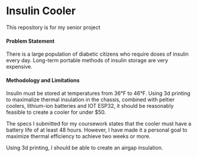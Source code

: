 # Insulin Cooler

This repository is for my senior project

#### Problem Statement

There is a large population of diabetic citizens who require doses of insulin every day. Long-term portable methods of insulin storage are very expensive.

#### Methodology and Limitations

Insulin must be stored at temperatures from 36&deg;F to 46&deg;F. Using 3d printing to maximalize thermal insulation in the chassis, combined with peltier coolers, lithium-ion batteries and IOT ESP32, it should be reasonably feasible to create a cooler for under $50.

The specs I submitted for my coursework states that the cooler must have a battery life of at least 48 hours. However, I have made it a personal goal to maximize thermal efficiency to achieve two weeks or more.

Using 3d printing, I should be able to create an airgap insulation.
